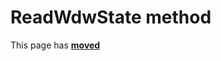 # ReadWdwState method #

This page has [**moved**](https://lib-docs.delphidabbler.com/WdwState/5/API/TPJUserWdwState-ReadWdwState)